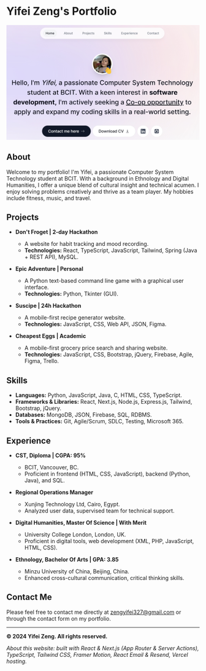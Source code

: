 # Yifei Zeng's Portfolio

![Thumbnail](./public/thumbnail.png)
## About

Welcome to my portfolio! I'm Yifei, a passionate Computer System Technology student at BCIT. With a background in Ethnology and Digital Humanities, I offer a unique blend of cultural insight and technical acumen. I enjoy solving problems creatively and thrive as a team player. My hobbies include fitness, music, and travel.

## Projects

- **Don't Froget | 2-day Hackathon**
  - A website for habit tracking and mood recording.
  - **Technologies:** React, TypeScript, JavaScript, Tailwind, Spring (Java + REST API), MySQL.

- **Epic Adventure | Personal**
  - A Python text-based command line game with a graphical user interface.
  - **Technologies:** Python, Tkinter (GUI).

- **Suscipe | 24h Hackathon**
  - A mobile-first recipe generator website.
  - **Technologies:** JavaScript, CSS, Web API, JSON, Figma.

- **Cheapest Eggs | Academic**
  - A mobile-first grocery price search and sharing website.
  - **Technologies:** JavaScript, CSS, Bootstrap, jQuery, Firebase, Agile, Figma, Trello.

## Skills

- **Languages:** Python, JavaScript, Java, C, HTML, CSS, TypeScript.
- **Frameworks & Libraries:** React, Next.js, Node.js, Express.js, Tailwind, Bootstrap, jQuery.
- **Databases:** MongoDB, JSON, Firebase, SQL, RDBMS.
- **Tools & Practices:** Git, Agile/Scrum, SDLC, Testing, Microsoft 365.

## Experience

- **CST, Diploma | CGPA: 95%**
  - BCIT, Vancouver, BC.
  - Proficient in frontend (HTML, CSS, JavaScript), backend (Python, Java), and SQL.

- **Regional Operations Manager**
  - Xunjing Technology Ltd, Cairo, Egypt.
  - Analyzed user data, supervised team for technical support.

- **Digital Humanities, Master Of Science | With Merit**
  - University College London, London, UK.
  - Proficient in digital tools, web development (XML, PHP, JavaScript, HTML, CSS).

- **Ethnology, Bachelor Of Arts | GPA: 3.85**
  - Minzu University of China, Beijing, China.
  - Enhanced cross-cultural communication, critical thinking skills.

## Contact Me

Please feel free to contact me directly at [zengyifei327@gmail.com](mailto:zengyifei327@gmail.com) or through the contact form on my portfolio.

---

**© 2024 Yifei Zeng. All rights reserved.**

*About this website: built with React & Next.js (App Router & Server Actions), TypeScript, Tailwind CSS, Framer Motion, React Email & Resend, Vercel hosting.*
